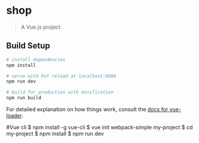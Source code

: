 # shop

> A Vue.js project

## Build Setup

``` bash
# install dependencies
npm install

# serve with hot reload at localhost:8080
npm run dev

# build for production with minification
npm run build
```

For detailed explanation on how things work, consult the [docs for vue-loader](http://vuejs.github.io/vue-loader).



#Vue cli
$ npm install -g vue-cli
$ vue init webpack-simple my-project
$ cd my-project
$ npm install
$ npm run dev